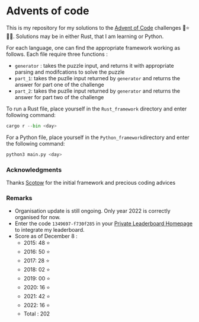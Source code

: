 # Advents of code

This is my repository for my solutions to the [Advent of Code](https://adventofcode.com) challenges 🎄⭐️🎅🏻.
Solutions may be in either Rust, that I am learning or Python.

For each language, one can find the appropriate framework working as follows.
Each file require three functions :
- `generator` : takes the puzzle input, and returns it with appropriate parsing and modifcations to solve the puzzle
- `part_1`: takes the puzlle input returned by `generator` and returns the answer for part one of the challenge
- `part_2`: takes the puzlle input returned by `generator` and returns the answer for part two of the challenge

To run a Rust file, place yourself in the `Rust_framework` directory and enter following command:

```Python
cargo r --bin <day> 
```
For a Python file, place yourself in the `Python_framework`directory and enter the following command:
```python
python3 main.py <day> 
```


### Acknowledgments
Thanks [Scotow](https://github.com/scotow) for the initial framework and precious coding advices

### Remarks
- Organisation update is still ongoing. Only year 2022 is correctly organised for now.
- Enter the code `1349697-f730f285` in your [Private Leaderboard Homepage](https://adventofcode.com/2022/leaderboard/private) to integrate my leaderboard.
- Score as of December 8 :
  - 2015: 48 ⭐️
  - 2016: 50 ⭐️
  - 2017: 28 ⭐️
  - 2018: 02 ⭐️ 
  - 2019: 00 ⭐️ 
  - 2020: 16 ⭐️ 
  - 2021: 42 ⭐️
  - 2022: 16 ⭐️
  - Total : 202
